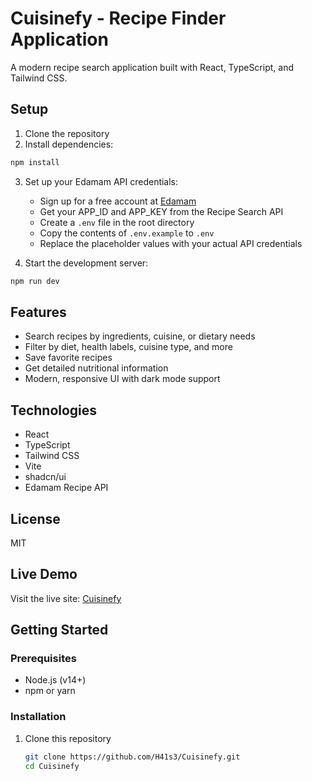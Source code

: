 # Cuisinefy - Recipe Finder Application

A modern recipe search application built with React, TypeScript, and Tailwind CSS.

## Setup

1. Clone the repository
2. Install dependencies:
```bash
npm install
```

3. Set up your Edamam API credentials:
   - Sign up for a free account at [Edamam](https://www.edamam.com/)
   - Get your APP_ID and APP_KEY from the Recipe Search API
   - Create a `.env` file in the root directory
   - Copy the contents of `.env.example` to `.env`
   - Replace the placeholder values with your actual API credentials

4. Start the development server:
```bash
npm run dev
```

## Features

- Search recipes by ingredients, cuisine, or dietary needs
- Filter by diet, health labels, cuisine type, and more
- Save favorite recipes
- Get detailed nutritional information
- Modern, responsive UI with dark mode support

## Technologies

- React
- TypeScript
- Tailwind CSS
- Vite
- shadcn/ui
- Edamam Recipe API

## License

MIT

## Live Demo

Visit the live site: [Cuisinefy](https://h41s3.github.io/Cuisinefy/)

## Getting Started

### Prerequisites

- Node.js (v14+)
- npm or yarn

### Installation

1. Clone this repository
   ```bash
   git clone https://github.com/H41s3/Cuisinefy.git
   cd Cuisinefy
